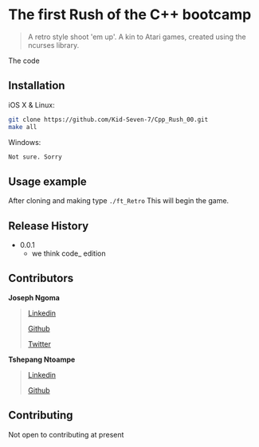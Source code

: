 # The first Rush of the C++ bootcamp

> A retro style shoot 'em up'.
> A kin to Atari games, created using the ncurses library.
>

The code

## Installation

iOS X & Linux:

```sh
git clone https://github.com/Kid-Seven-7/Cpp_Rush_00.git
make all
```

Windows:

```sh
Not sure. Sorry
```

## Usage example

After cloning and making type
``./ft_Retro``
This will begin the game.

## Release History

* 0.0.1
    * we think code_ edition

## Contributors

**Joseph Ngoma**
>[Linkedin](https://www.linkedin.com/in/joseph-ngoma-03189214b/)
>
>[Github](https://github.com/Kid-Seven-7)
>
>[Twitter](https://twitter.com/mr_joey0707)
>

**Tshepang Ntoampe**
>[Linkedin](https://www.linkedin.com/in/tshepang-ntoampe-5a87a312a/)
>
>[Github](https://github.com/EddyEnn)
>

## Contributing

Not open to contributing at present
